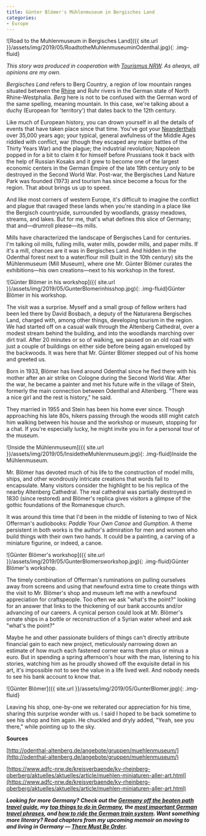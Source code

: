 ```yaml
---
title: Günter Blömer's Mühlenmuseum in Bergisches Land
categories:
- Europe
---
```


![Road to the Muhlenmuseum in Bergisches Land]({{ site.url }}/assets/img/2019/05/RoadtotheMuhlenmuseuminOdenthal.jpg){: .img-fluid}

_This story was produced in cooperation with [Tourismus NRW](https://www.nrw-tourism.com/). As always, all opinions are my own._

_Bergisches Land_ refers to Berg Country, a region of low mountain ranges situated between the [Rhine](https://withoutapath.com/germany-rheinsteig-trail/) and Ruhr rivers in the German state of North Rhine-Westphalia. _Berg_ here is not to be confused with the German word of the same spelling, meaning mountain. In this case, we're talking about a duchy (European for 'territory') that dates back to the 12th century. 

Like much of European history, you can drown yourself in all the details of events that have taken place since that time. You've got your [Neanderthals](https://withoutapath.com/hiking-germany-neanderlandsteig/) over 35,000 years ago; your typical, general awfulness of the Middle Ages riddled with conflict, war (though they escaped any major battles of the Thirty Years War) and the plague; the industrial revolution; Napoleon popped in for a bit to claim it for himself before Prussians took it back with the help of Russian Kosaks and it grew to become one of the largest economic centers in the German Empire of the late 19th century only to be destroyed in the Second World War. Post-war, the Bergisches Land Nature Park was founded (1973) and tourism has since become a focus for the region. That about brings us up to speed.

And like most corners of western Europe, it's difficult to imagine the conflict and plague that ravaged these lands when you're standing in a place like the Bergisch countryside, surrounded by woodlands, grassy meadows, streams, and lakes. But for me, that's what defines this slice of Germany; that and––drumroll please––its mills.

<!-- more -->

Mills have characterized the landscape of Bergisches Land for centuries. I'm talking oil mills, fulling mills, water mills, powder mills, and paper mills. If it's a mill, chances are it was in Bergisches Land. And hidden in the Odenthal forest next to a water/flour mill (built in the 10th century) sits the Mühlenmuseum (Mill Museum), where one Mr. Günter Blömer curates the exhibitions––his own creations––next to his workshop in the forest. 

![Günter Blömer in his workshop]({{ site.url }}/assets/img/2019/05/GunterBlomerinhisshop.jpg){: .img-fluid}Günter Blömer in his workshop.

The visit was a surprise. Myself and a small group of fellow writers had been led there by David Bosbach, a deputy of the Naturarena Bergisches Land, charged with, among other things, developing tourism in the region. We had started off on a casual walk through the Altenberg Cathedral, over a modest stream behind the building, and into the woodlands marching over dirt trail. After 20 minutes or so of walking, we paused on an old road with just a couple of buildings on either side before being again enveloped by the backwoods. It was here that Mr. Günter Blömer stepped out of his home and greeted us.

Born in 1933, Blömer has lived around Odenthal since he fled there with his mother after an air strike on Cologne during the Second World War. After the war, he became a painter and met his future wife in the village of Stein, formerly the main connection between Odenthal and Altenberg. "There was a nice girl and the rest is history," he said. 

They married in 1955 and Stein has been his home ever since. Though approaching his late 80s, hikers passing through the woods still might catch him walking between his house and the workshop or museum, stopping for a chat. If you're especially lucky, he might invite you in for a personal tour of the museum.

![Inside the Mühlenmuseum]({{ site.url }}/assets/img/2019/05/InsidetheMuhlenmuseum.jpg){: .img-fluid}Inside the Mühlenmuseum.

Mr. Blömer has devoted much of his life to the construction of model mills, ships, and other wondrously intricate creations that words fail to encapsulate. Many visitors consider the highlight to be his replica of the nearby Altenberg Cathedral. The real cathedral was partially destroyed in 1830 (since restored) and Blömer's replica gives visitors a glimpse of the gothic foundations of the Romanesque church.

It was around this time that I'd been in the middle of listening to two of Nick Offerman's audiobooks: _Paddle Your Own Canoe_ and _Gumption_. A theme persistent in both works is the author's admiration for men and women who build things with their own two hands. It could be a painting, a carving of a miniature figurine, or indeed, a canoe.

![Günter Blömer's workshop]({{ site.url }}/assets/img/2019/05/GunterBlomersworkshop.jpg){: .img-fluid}Günter Blömer's workshop.

The timely combination of Offerman's ruminations on pulling ourselves away from screens and using that newfound extra time to create things with the visit to Mr. Blömer's shop and museum left me with a newfound appreciation for craftspeople. Too often we ask "what's the point?" looking for an answer that links to the thickening of our bank accounts and/or advancing of our careers. A cynical person could look at Mr. Blömer's ornate ships in a bottle or reconstruction of a Syrian water wheel and ask "what's the point?" 

Maybe he and other passionate builders of things can't directly attribute financial gain to each new project, meticulously narrowing down an estimate of how much each fastened corner earns them plus or minus a euro. But in spending a spring afternoon's hour with the man, listening to his stories, watching him as he proudly showed off the exquisite detail in his art, it's impossible not to see the value in a life lived well. And nobody needs to see his bank account to know that.

![Günter Blömer]({{ site.url }}/assets/img/2019/05/GunterBlomer.jpg){: .img-fluid}

Leaving his shop, one-by-one we reiterated our appreciation for his time, sharing this surprise wonder with us. I said I hoped to be back sometime to see his shop and him again. He chuckled and dryly added, "Yeah, see you there," while pointing up to the sky.

**Sources**

[http://odenthal-altenberg.de/angebote/gruppen/muehlenmuseum/](http://odenthal-altenberg.de/angebote/gruppen/muehlenmuseum/)

[https://www.adfc-nrw.de/kreisverbaende/kv-rheinberg-oberberg/aktuelles/aktuelles/article/muehlen-miniaturen-aller-art.html](https://www.adfc-nrw.de/kreisverbaende/kv-rheinberg-oberberg/aktuelles/aktuelles/article/muehlen-miniaturen-aller-art.html)

_**Looking for more Germany? Check out the [Germany off the beaten path travel guide](https://withoutapath.com/travel-guides/germany/), my [top things to do in Germany](https://withoutapath.com/things-to-do-in-germany/), the [most important German travel phrases](https://withoutapath.com/most-important-german-travel-phrases/), and [how to ride the German train system](https://withoutapath.com/german-train/). Want something more literary? Read chapters from my upcoming memoir on moving to and living in Germany — [There Must Be Order](https://withoutapath.com/category/essays/there-must-be-order/).**_

